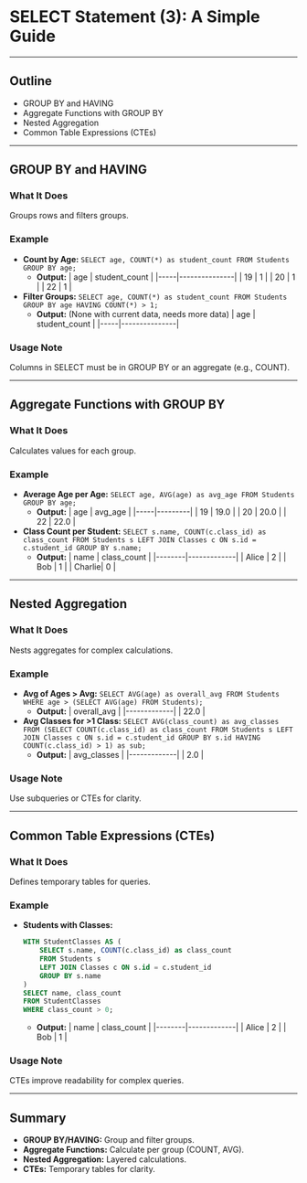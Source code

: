 # SELECT Statement (3): A Simple Guide

---

## Outline
- GROUP BY and HAVING
- Aggregate Functions with GROUP BY
- Nested Aggregation
- Common Table Expressions (CTEs)

---

## GROUP BY and HAVING
### What It Does
Groups rows and filters groups.

### Example
- **Count by Age:** `SELECT age, COUNT(*) as student_count FROM Students GROUP BY age;`
  - **Output:**
    | age | student_count |
    |-----|---------------|
    | 19  | 1             |
    | 20  | 1             |
    | 22  | 1             |
- **Filter Groups:** `SELECT age, COUNT(*) as student_count FROM Students GROUP BY age HAVING COUNT(*) > 1;`
  - **Output:** (None with current data, needs more data)
    | age | student_count |
    |-----|---------------|

### Usage Note
Columns in SELECT must be in GROUP BY or an aggregate (e.g., COUNT).

---

## Aggregate Functions with GROUP BY
### What It Does
Calculates values for each group.

### Example
- **Average Age per Age:** `SELECT age, AVG(age) as avg_age FROM Students GROUP BY age;`
  - **Output:**
    | age | avg_age |
    |-----|---------|
    | 19  | 19.0    |
    | 20  | 20.0    |
    | 22  | 22.0    |
- **Class Count per Student:** `SELECT s.name, COUNT(c.class_id) as class_count FROM Students s LEFT JOIN Classes c ON s.id = c.student_id GROUP BY s.name;`
  - **Output:**
    | name   | class_count |
    |--------|-------------|
    | Alice  | 2           |
    | Bob    | 1           |
    | Charlie| 0           |

---

## Nested Aggregation
### What It Does
Nests aggregates for complex calculations.

### Example
- **Avg of Ages > Avg:** `SELECT AVG(age) as overall_avg FROM Students WHERE age > (SELECT AVG(age) FROM Students);`
  - **Output:**
    | overall_avg |
    |-------------|
    | 22.0        |
- **Avg Classes for >1 Class:** `SELECT AVG(class_count) as avg_classes FROM (SELECT COUNT(c.class_id) as class_count FROM Students s LEFT JOIN Classes c ON s.id = c.student_id GROUP BY s.id HAVING COUNT(c.class_id) > 1) as sub;`
  - **Output:**
    | avg_classes |
    |-------------|
    | 2.0         |

### Usage Note
Use subqueries or CTEs for clarity.

---

## Common Table Expressions (CTEs)
### What It Does
Defines temporary tables for queries.

### Example
- **Students with Classes:** 
  ```sql
  WITH StudentClasses AS (
      SELECT s.name, COUNT(c.class_id) as class_count
      FROM Students s
      LEFT JOIN Classes c ON s.id = c.student_id
      GROUP BY s.name
  )
  SELECT name, class_count
  FROM StudentClasses
  WHERE class_count > 0;
  ```
  - **Output:**
    | name   | class_count |
    |--------|-------------|
    | Alice  | 2           |
    | Bob    | 1           |

### Usage Note
CTEs improve readability for complex queries.

---

## Summary
- **GROUP BY/HAVING:** Group and filter groups.
- **Aggregate Functions:** Calculate per group (COUNT, AVG).
- **Nested Aggregation:** Layered calculations.
- **CTEs:** Temporary tables for clarity.